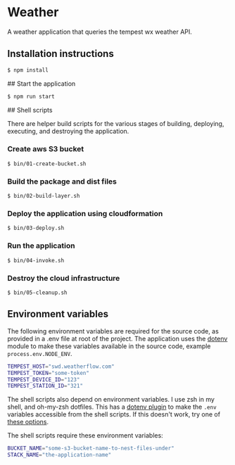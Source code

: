 # Weather

A weather application that queries the tempest wx weather API.

## Installation instructions

```sh
$ npm install
```

## Start the application

```sh
$ npm run start
```

## Shell scripts

There are helper build scripts for the various stages of building, deploying, executing, and destroying the application.

### Create aws S3 bucket
`$ bin/01-create-bucket.sh`

### Build the package and dist files
`$ bin/02-build-layer.sh`

### Deploy the application using cloudformation
`$ bin/03-deploy.sh`

### Run the application
`$ bin/04-invoke.sh`

### Destroy the cloud infrastructure
`$ bin/05-cleanup.sh`

## Environment variables

The following environment variables are required for the source code, as provided in a .env file at root of the project. The application uses the [dotenv](https://github.com/motdotla/dotenv) module to make these variables available in the source code, example `process.env.NODE_ENV`.

```sh
TEMPEST_HOST="swd.weatherflow.com"
TEMPEST_TOKEN="some-token"
TEMPEST_DEVICE_ID="123"
TEMPEST_STATION_ID="321"
```

The shell scripts also depend on environment variables. I use zsh in my shell, and oh-my-zsh dotfiles. This has a [dotenv plugin](https://github.com/ohmyzsh/ohmyzsh/tree/master/plugins/dotenv) to make the `.env` variables accessible from the shell scripts. If this doesn't work, try one of [these options](https://gist.github.com/mihow/9c7f559807069a03e302605691f85572).

The shell scripts require these environment variables:

```sh
BUCKET_NAME="some-s3-bucket-name-to-nest-files-under"
STACK_NAME="the-application-name"
```
